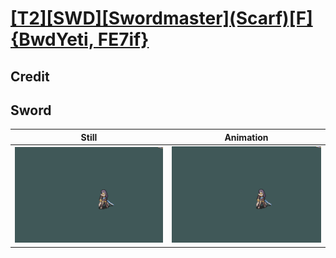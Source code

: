 # [\[T2\]\[SWD\]\[Swordmaster\]\(Scarf\)\[F\]{BwdYeti, FE7if}](../)

## Credit


	
## Sword

| Still | Animation |
| :---: | :-------: |
| ![Sword still](./Sword_000.png) | ![Sword animation](./Sword.gif) |
